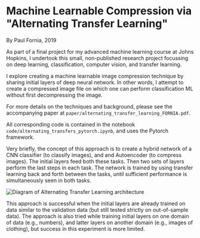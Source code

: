 # Machine Learnable Compression via "Alternating Transfer Learning"

By Paul Fornia, 2019

As part of a final project for my advanced machine learning course at Johns Hopkins, I undertook this small, non-published research project focussing on deep learning, classification, computer vision, and transfer learning. 

I explore creating a machine learnable image compression technique by sharing initial layers of deep neural network. In other words, I attempt to create a 
compressed image file on which one can perform classification ML without first decompressing the image. 

For more details on the techniques and background, please see the accompanying paper at `paper/alternating_transfer_learning_FORNIA.pdf`.

All corresponding code is contained in the notebook `code/alternating_transfers_pytorch.ipynb`, and uses the Pytorch framework. 

Very briefly, the concept of this approach is to create a hybrid network of a CNN classifier (to classify images), and and Autoencoder (to compress images).
The initial layers feed both these tasks. Then two sets of layers perform the last steps in each task. The network is trained by using transfer learning back and forth
between the tasks, until sufficient performance is simultaneously seen in both tasks. 

![Diagram of Alternating Transfer Learning architecture](https://github.com/pfornia/ml-compression/tree/master/paper/three_stages.jpg?raw=true)

This approach is successful when the initial layers are already trained on data similar to the validation data (but still tested strictly on out-of-sample data). 
The approach is also tried while training initial layers on one domain of data (e.g., numbers), 
and latter layers on another domain (e.g., images of clothing), but success in this experiment is more limited.